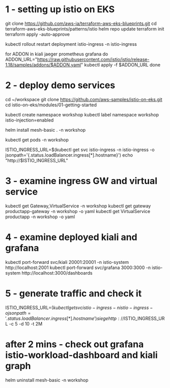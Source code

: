 # 1 - setting up istio on EKS
git clone https://github.com/aws-ia/terraform-aws-eks-blueprints.git
cd terraform-aws-eks-blueprints/patterns/istio
helm repo update
terraform init
terraform apply -auto-approve

kubectl rollout restart deployment istio-ingress -n istio-ingress

for ADDON in kiali jaeger prometheus grafana
do
ADDON_URL="https://raw.githubusercontent.com/istio/istio/release-1.18/samples/addons/$ADDON.yaml"
kubectl apply -f $ADDON_URL
done

# 2 - deploy demo services
cd ~/workspace
git clone https://github.com/aws-samples/istio-on-eks.git
cd istio-on-eks/modules/01-getting-started

kubectl create namespace workshop
kubectl label namespace workshop istio-injection=enabled

helm install mesh-basic . -n workshop

kubectl get pods -n workshop

ISTIO_INGRESS_URL=$(kubectl get svc istio-ingress -n istio-ingress -o jsonpath='{.status.loadBalancer.ingress[*].hostname}')
echo "http://$ISTIO_INGRESS_URL"

# 3 - examine ingress GW and virtual service
kubectl get Gateway,VirtualService -n workshop
kubectl get gateway productapp-gateway -n workshop -o yaml
kubectl get VirtualService productapp -n workshop -o yaml

# 4 - examine deployed kiali and grafana
kubectl port-forward svc/kiali 20001:20001 -n istio-system
http://localhost:2001
kubectl port-forward svc/grafana 3000:3000 -n istio-system
http://localhost:3000/dashboards

# 5 - generate traffic and check it
ISTIO_INGRESS_URL=$(kubectl get svc istio-ingress -n istio-ingress -o jsonpath='{.status.loadBalancer.ingress[*].hostname}')
siege http://$ISTIO_INGRESS_URL -c 5 -d 10 -t 2M
# after 2 mins - check out grafana istio-workload-dashboard and kiali graph

helm uninstall mesh-basic -n workshop